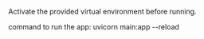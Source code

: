 Activate the provided virtual environment before running.

command to run the app: uvicorn main:app --reload
